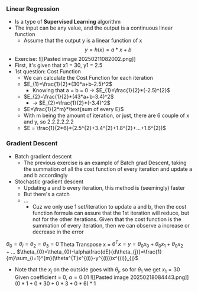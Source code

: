 ### Linear Regression
- Is a type of **Supervised Learning** algorithm
- The input can be any value, and the output is a continuous linear function
	- Assume that the output y is a linear function of x$$y=h(x)=a*x+b$$
- Exercise:
![[Pasted image 20250211082002.png]]
- First, it's given that x1 = 30, y1 = 2.5
- 1st question: Cost Function
	- We can calculate the Cost Function for each iteration
	- $E_{1}=\frac{1}{2}*(30*a+b-2.5)^2$
		- Knowing that a = b = 0 -> $E_{1}=\frac{1}{2}*(-2.5)^{2}$
	- $E_{2}=\frac{1}{2}*(43*a+b-3.4)^2$
		- -> $E_{2}=\frac{1}{2}*(-3.4)^2$
	- $E=\frac{1}{2*m}*\text{sum of every E}$
	- With m being the amount of iteration, or just, there are 6 couple of x and y, so 2.2.2.2.2.2
	- $E = \frac{1}{2*6}*(2.5^{2}+3.4^{2}+1.8^{2}+...+1.6^{2})$

### Gradient Descent
- Batch gradient descent
	- The previous exercise is an example of Batch grad Descent, taking the summation of all the cost function of every iteration and update a and b accordingly
- Stochastic gradient descent
	- Updating a and b every iteration, this method is (seemingly) faster
	- But there's a catch
	- ...
		- Cuz we only use 1 set/iteration to update a and b, then the cost function formula can assure that the 1st iteration will reduce, but not for the other iterations. Given that the cost function is the summation of every iteration, then we can observe a increase or decrease in the error

$\theta_{0}=\theta_{i}=\theta_{2}=\theta_{3}=0$
Theta Transpose x = $\theta^{T}x=y=\theta_{0}x_{0}+\theta_{0}x_{1}+\theta_{0}x_{2}+...$
$\theta_{0}=\theta_{0}-\alpha\frac{dE}{d\theta_{j}}=\frac{1}{m}\sum_{i=1}^{m}(\theta^{T}x^{(i)}-y^{(i)})x^{(i)}_{j}$
- Note that the $x_{j}$ on the outside goes with $\theta_{j}$, so for $\theta_{1}$ we get $x_{1}=30$
Given coefficient = 0, $\alpha = 0.01$
![[Pasted image 20250218084443.png]]$(0*1 + 0*30 + 0*3 + 0*6)*1$

